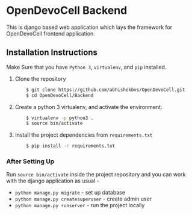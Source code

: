 # OpenDevoCell Backend
This is django based web application which lays the framework for OpenDevoCell frontend application.

## Installation Instructions
Make Sure that you have `Python 3`, `virtualenv`, and `pip` installed. 
1. Clone the repository
   
    ```bash
        $ git clone https://github.com/abhishekbvs/OpenDevoCell.git
        $ cd OpenDevoCell/Backend 
    ```
2. Create a python 3 virtualenv, and activate the environment.
    ```bash
        $ virtualenv -p python3 .
        $ source bin/activate
    ```   
3. Install the project dependencies from `requirements.txt`
    ```bash
        $ pip install -r requirements.txt
    ```
### After Setting Up
Run ``source bin/activate`` inside the project repository and you can work with the django application as usual - 

* `python manage.py migrate` - set up database
* `python manage.py createsuperuser` - create admin user
* `python manage.py runserver`  - run the project locally